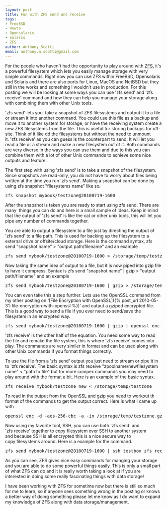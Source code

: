 ```yaml
--- 
layout: post
title: Fun with ZFS send and receive
tags: 
- FreeBSD
- Howto
- Opensolaris
- Solaris
- ZFS
author: Anthony Scotti
email: anthony.m.scotti@gmail.com
---
```


For the people who haven't had the opportunity to play around with [ZFS](http://en.wikipedia.org/wiki/ZFS), it's a powerful filesystem which lets you easily manage storage with very simple commands. Right now you can use ZFS within FreeBSD, Opensolaris and Solaris and there are also ports for Linux, MacOS and NetBSD but they still in the works and something I wouldn't use in production. For this posting we will be looking at some ways you can use 'zfs send' and 'zfs receive' command and how they can help you manage your storage along with combining them with other Unix tools.

'zfs send' lets you  take a snapshot of ZFS filesystems and output it to a file or stream it into another command. You could use this file as a backup and move it to another system for storage, or have the receiving system create a new ZFS filesystems from the file. This is useful for storing backups for off-site. Think of it like dd the filesystems but without the need to unmount it. 'zfs receive' as you can guess is the counterpart to send. It will let you read a file or a stream and make a new filesystem out of it. Both commands are very diverse in the ways you can use them and due to this you can combine them with a lot of other Unix commands to achieve some nice outputs and feature.

The first step with using 'zfs send' is to take a snapshot of the filesystem. Since snapshots are read-only, you do not have to worry about files being written at the time you run 'zfs send'. Making a snapshot can be done by using zfs snapshot "filesystems name" like so.

<pre>zfs snapshot mybook/testzone@20100719-1600</pre>

After the snapshot is taken you are ready to start using zfs send. There are many  things you can do and here is a small sample of ideas. Keep in mind that the output of 'zfs send' is like the cat or other unix tools, this will let you pipe any number of commands together.

You are able to output a filesystem to a file just by directing the output of 'zfs send' to a file path. This is used for backing up the filesystem to a external drive or offsite/cloud storage. Here is the command syntax, zfs send "snapshot name" &gt; "output path/filename" and an example

<pre>zfs send mybook/testzone@20100719-1600 > /storage/temp/testzone</pre>

Now taking the same idea of output to a file, but it is now piped into gzip file to have it compress. Syntax is zfs send "snapshot name" | gzip &gt; "output path/filename" and an example

<pre>zfs send mybook/testzone@20100719-1600 | gzip &gt; /storage/temp/testzone.gz</pre>

You can even take this a step further. Lets use the OpenSSL command from my other posting on '[File Encryption with OpenSSL]({% post_url 2010-05-31-file-encryption-with-openssl %})' and output a gziped encrypted file. This is a good way to send a file if you ever need to send/save the filesystem in an encrypted way.

<pre>zfs send mybook/testzone@20100719-1600 | gzip | openssl enc -aes-256-cbc -a -salt &gt; /storage/temp/testzone.gz.ssl</pre>

'zfs receive' is the other half of the equation. You need some way to read the file and remake the file system, this is where 'zfs receive' comes into play. The commands are very similer in format and can be used along with other Unix commands if you format things correctly.

To use the file from a 'zfs send' output you just need to stream or pipe it in to 'zfs receive'. The basic syntax is zfs receive "zpoolname/newfilesystem name" &lt; "path to file" but for more compex commands you may need to play around with the format a bit. Here is an example of the basic syntax.

<pre>zfs receive mybook/testzone_new &lt; /storage/temp/testzone</pre>

To read in the output from the OpenSSL and gzip you need to workout th format of the commands to get the output correct. Here is what I came up with

<pre>openssl enc -d -aes-256-cbc -a -in /storage/temp/testzone.gz.ssl | gunzip | zfs receive mybook/testzone_new</pre>

Now using my favorite tool, SSH, you can use both 'zfs send' and 'zfs receive' together to copy filesystem over SSH to another system and because SSH is all encrypted this is a nice secure way to copy filesystems around. Here is a example for the command.

<pre>zfs send mybook/testzone@20100719-1600 | ssh testbox zfs receive sandbox/testzone@20100719-1600</pre>

As you can see, ZFS gives nice easy commands for manging your storage and you are able to do some powerful things easily. This is only a small part of what ZFS can do and it is really worth taking a look at if you are interested in doing some really fascinating things with data storage!

I have been working with ZFS for sometime now but there is still so much for me to learn, so if anyone sees something wrong in the posting or knows a better way of doing something please let me know as I do want to expand my knowledge of ZFS along with data storage/management.